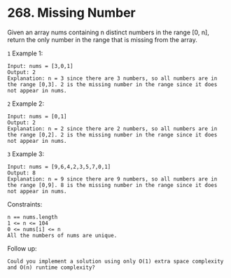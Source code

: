 # 268. Missing Number

Given an array nums containing n distinct numbers in the range [0, n], return the only number in the range that is missing from the array.

`1` Example 1:

```
Input: nums = [3,0,1]
Output: 2
Explanation: n = 3 since there are 3 numbers, so all numbers are in the range [0,3]. 2 is the missing number in the range since it does not appear in nums.
```

`2` Example 2:

```
Input: nums = [0,1]
Output: 2
Explanation: n = 2 since there are 2 numbers, so all numbers are in the range [0,2]. 2 is the missing number in the range since it does not appear in nums.
```

`3` Example 3:

```
Input: nums = [9,6,4,2,3,5,7,0,1]
Output: 8
Explanation: n = 9 since there are 9 numbers, so all numbers are in the range [0,9]. 8 is the missing number in the range since it does not appear in nums.
```

Constraints:

```
n == nums.length
1 <= n <= 104
0 <= nums[i] <= n
All the numbers of nums are unique.
```

Follow up:

```
Could you implement a solution using only O(1) extra space complexity and O(n) runtime complexity?
```
